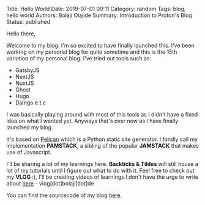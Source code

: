 Title: Hello World
Date: 2019-07-01 00:11
Category: random
Tags: blog, hello world
Authors: Bolaji Olajide
Summary: Introduction to Proton's Blog
Status: published

Hello there,

Welcome to my blog. I'm so excited to have finally launched this.
I've been working on my personal blog for quite sometime and this is the 15th variation of my personal blog.
I've tried out tools such as:

- GatsbyJS
- NextJS
- NuxtJS
- Ghost
- Hugo
- Django
e.t.c

I was basically playing around with most of this tools as I didn't have a fixed idea on what I wanted yet.
Anyways that's over now as I have finally launched my blog.

It's based on [Pelican](https://docs.getpelican.com/en/stable/quickstart.html) which is a Python static site generator.
I fondly call my implementation **PAMSTACK**, a sibling of the popular **JAMSTACK** that makes use of Javascript.

I'll be sharing a lot of my learnings here. **Backticks & Tildes** will still house a lot of my tutorials until I figure out what to do with it. Feel free to check out my **VLOG** :), I'll be creating videos of learnings I don't have the urge to write about [here](http://vlog.bolaji.de) - vlog[dot]bolaji[dot]de

You can find the sourcecode of my blog [here](https://github.com/BolajiOlajide/blog).
